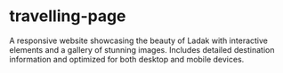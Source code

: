 # travelling-page
A responsive website showcasing the beauty of Ladak with interactive elements and a gallery of stunning images. Includes detailed destination information and optimized for both desktop and mobile devices.
